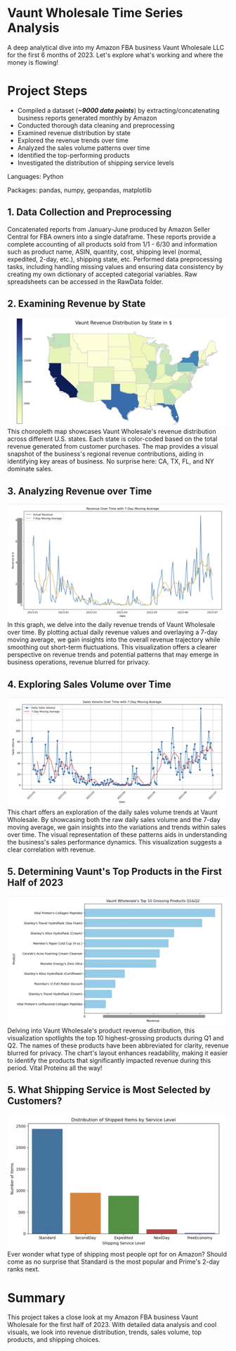 # Vaunt Wholesale Time Series Analysis
A deep analytical dive into my Amazon FBA business Vaunt Wholesale LLC for the first 6 months of 2023. Let's explore what's working and where the money is flowing!

# Project Steps
- Compiled a dataset (***~9000 data points***) by extracting/concatenating business reports generated monthly by Amazon
- Conducted thorough data cleaning and preprocessing
- Examined revenue distribution by state 
- Explored the revenue trends over time
- Analyzed the sales volume patterns over time
- Identified the top-performing products
- Investigated the distribution of shipping service levels

Languages: Python

Packages: pandas, numpy, geopandas, matplotlib

## 1. Data Collection and Preprocessing
Concatenated reports from January-June produced by Amazon Seller Central for FBA owners into a single dataframe. These reports provide a complete accounting of all products sold from 1/1 - 6/30 and information such as product name, ASIN, quantity, cost, shipping level (normal, expedited, 2-day, etc.), shipping state, etc. Performed data preprocessing tasks, including handling missing values and ensuring data consistency by creating my own dictionary of accepted categorial variables. Raw spreadsheets can be accessed in the RawData folder.

## 2. Examining Revenue by State
![Image Alt Text](/Visualizations/geopanda.jpeg)
This choropleth map showcases Vaunt Wholesale's revenue distribution across different U.S. states. Each state is color-coded based on the total revenue generated from customer purchases. The map provides a visual snapshot of the business's regional revenue contributions, aiding in identifying key areas of business. No surprise here: CA, TX, FL, and NY dominate sales.

## 3. Analyzing Revenue over Time
![Image Alt Text](/Visualizations/RevenueLine.jpeg)
In this graph, we delve into the daily revenue trends of Vaunt Wholesale over time. By plotting actual daily revenue values and overlaying a 7-day moving average, we gain insights into the overall revenue trajectory while smoothing out short-term fluctuations. This visualization offers a clearer perspective on revenue trends and potential patterns that may emerge in business operations, revenue blurred for privacy.

## 4. Exploring Sales Volume over Time
![Image Alt Text](/Visualizations/VolumeLine.jpeg)
This chart offers an exploration of the daily sales volume trends at Vaunt Wholesale. By showcasing both the raw daily sales volume and the 7-day moving average, we gain insights into the variations and trends within sales over time. The visual representation of these patterns aids in understanding the business's sales performance dynamics. This visualization suggests a clear correlation with revenue.

## 5. Determining Vaunt's Top Products in the First Half of 2023
![Image Alt Text](/Visualizations/TopProducts.jpeg)
Delving into Vaunt Wholesale's product revenue distribution, this visualization spotlights the top 10 highest-grossing products during Q1 and Q2. The names of these products have been abbreviated for clarity, revenue blurred for privacy. The chart's layout enhances readability, making it easier to identify the products that significantly impacted revenue during this period. Vital Proteins all the way!

## 5. What Shipping Service is Most Selected by Customers?
![Image Alt Text](/Visualizations/Shipping.jpeg)
Ever wonder what type of shipping most people opt for on Amazon? Should come as no surprise that Standard is the most popular and Prime's 2-day ranks next.

# Summary
This project takes a close look at my Amazon FBA business Vaunt Wholesale for the first half of 2023. With detailed data analysis and cool visuals, we look into revenue distribution, trends, sales volume, top products, and shipping choices.
